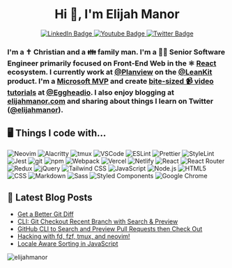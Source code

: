 <h1 align="center">Hi 👋, I'm Elijah Manor</h1>

<div id="badges" align="center">
  <a href="https://www.linkedin.com/in/elijahmanor/">
    <img src="https://img.shields.io/badge/LinkedIn-blue?style=for-the-badge&logo=linkedin&logoColor=white" alt="LinkedIn Badge"/>
  </a>
  <a href="https://www.youtube.com/manorisms">
    <img src="https://img.shields.io/badge/YouTube-red?style=for-the-badge&logo=youtube&logoColor=white" alt="Youtube Badge"/>
  </a>
  <a href="https://twitter.com/elijahmanor">
    <img src="https://img.shields.io/badge/Twitter-blue?style=for-the-badge&logo=twitter&logoColor=white" alt="Twitter Badge"/>
  </a>
</div>

<h3 class="prose dark:prose-dark mb-8 max-w-max">I'm a ✝️ Christian and a  👪 family man. I'm a 👨&zwj;💻 Senior Software Engineer primarily focused on Front-End Web in the ⚛️ <a href="https://reactjs.org/">React</a> ecosystem. I currently work at <a href="https://twitter.com/Planview">@Planview</a> on the <a href="https://twitter.com/LeanKit">@LeanKit</a> product. I'm a <a href="https://mvp.microsoft.com/en-us/PublicProfile/4025706?fullName=Elijah%20Manor">Microsoft MVP</a> and create <a href="https://egghead.io/instructors/elijah-manor?af=2rdckc">bite-sized 📹 video tutorials</a> at <a href="https://twitter.com/eggheadio">@Eggheadio</a>. I also enjoy blogging at <a href="https://elijahmanor.com">elijahmanor.com</a> and sharing about things I learn on Twitter (<a href="https://twitter.com/elijahmanor">@elijahmanor</a>).</h3>

## 🖥 Things I code with…
<p>
  <img alt="Neovim" src="https://img.shields.io/badge/NeoVim-%2357A143.svg?&style=for-the-badge&logo=neovim&logoColor=white" />
  <img alt="Alacritty" src="https://img.shields.io/badge/alacritty-F46D01?style=for-the-badge&logo=alacritty&logoColor=white" />
  <img alt="tmux" src="https://img.shields.io/badge/tmux-1BB91F?style=for-the-badge&logo=tmux&logoColor=white" />
  <img alt="VSCode" src="https://img.shields.io/badge/Visual_Studio_Code-0078D4?style=for-the-badge&logo=visual%20studio%20code&logoColor=white" />
  <img alt="ESLint" src="https://img.shields.io/badge/eslint-3A33D1?style=for-the-badge&logo=eslint&logoColor=white" />
  <img alt="Prettier" src="https://img.shields.io/badge/prettier-1A2C34?style=for-the-badge&logo=prettier&logoColor=F7BA3E" />
  <img alt="StyleLint" src="https://img.shields.io/badge/stylelint-000?style=for-the-badge&logo=stylelint&logoColor=white" />
  <img alt="Jest" src="https://img.shields.io/badge/Jest-323330?style=for-the-badge&logo=Jest&logoColor=white" />
  <img alt="git" src="https://img.shields.io/badge/GIT-E44C30?style=for-the-badge&logo=git&logoColor=white" />
  <img alt="npm" src="https://img.shields.io/badge/-NPM-CB3837?style=for-the-badge&logo=npm&logoColor=white" />
  <img alt="Webpack" src="https://img.shields.io/badge/-Webpack-8DD6F9?style=for-the-badge&logo=webpack&logoColor=white" /> 
  <img alt="Vercel" src="https://img.shields.io/badge/Vercel-000000?style=for-the-badge&logo=vercel&logoColor=white" />
  <img alt="Netlify" src="https://img.shields.io/badge/Netlify-00C7B7?style=for-the-badge&logo=netlify&logoColor=white" />
  <img alt="React" src="https://img.shields.io/badge/React-20232A?style=for-the-badge&logo=react&logoColor=61DAFB" />
  <img alt="React Router" src="https://img.shields.io/badge/React_Router-CA4245?style=for-the-badge&logo=react-router&logoColor=white" />
  <img alt="Redux" src="https://img.shields.io/badge/Redux-593D88?style=for-the-badge&logo=redux&logoColor=white" />
  <img alt="jQuery" src="https://img.shields.io/badge/jQuery-0769AD?style=for-the-badge&logo=jquery&logoColor=white" />
  <img alt="Tailwind CSS" src="https://img.shields.io/badge/Tailwind_CSS-38B2AC?style=for-the-badge&logo=tailwind-css&logoColor=white" />
  <img alt="JavaScript" src="https://img.shields.io/badge/JavaScript-323330?style=for-the-badge&logo=javascript&logoColor=F7DF1E" />
  <img alt="Node.js" src="https://img.shields.io/badge/Node.js-43853D?style=for-the-badge&logo=node.js&logoColor=white" />
  <img alt="HTML5" src="https://img.shields.io/badge/-HTML5-E34F26?style=for-the-badge&logo=html5&logoColor=white" />
  <img alt="CSS" src="https://img.shields.io/badge/CSS-239120?&style=for-the-badge&logo=css3&logoColor=white" />
  <img alt="Markdown" src="https://img.shields.io/badge/Markdown-000000?style=for-the-badge&logo=markdown&logoColor=white" />
  <img alt="Sass" src="https://img.shields.io/badge/-Sass-CC6699?style=for-the-badge&logo=sass&logoColor=white" />
  <img alt="Styled Components" src="https://img.shields.io/badge/-Styled_Components-db7092?style=for-the-badge&logo=styled-components&logoColor=white" />
  <img alt="Google Chrome" src="https://img.shields.io/badge/Google_chrome-4285F4?style=for-the-badge&logo=Google-chrome&logoColor=white" 
</p>

## 📕 Latest Blog Posts
<!-- BLOG-POST-LIST:START -->
- [Get a Better Git Diff](https://elijahmanor.com/blog/better-git-diff)
- [CLI: Git Checkout Recent Branch with Search &amp; Preview](https://elijahmanor.com/blog/git-checkout-recent-branch)
- [GitHub CLI to Search and Preview Pull Requests then Check Out](https://elijahmanor.com/blog/gh-pr-fzf-preview)
- [Hacking with fd, fzf, tmux, and neovim!](https://elijahmanor.com/blog/fd-fzf-tmux-nvim)
- [Locale Aware Sorting in JavaScript](https://elijahmanor.com/byte/js-locale-sort)
<!-- BLOG-POST-LIST:END -->

<p align="left"><img src="https://komarev.com/ghpvc/?username=elijahmanor&label=Profile%20views&color=0e75b6&style=flat" alt="elijahmanor" /></p>
